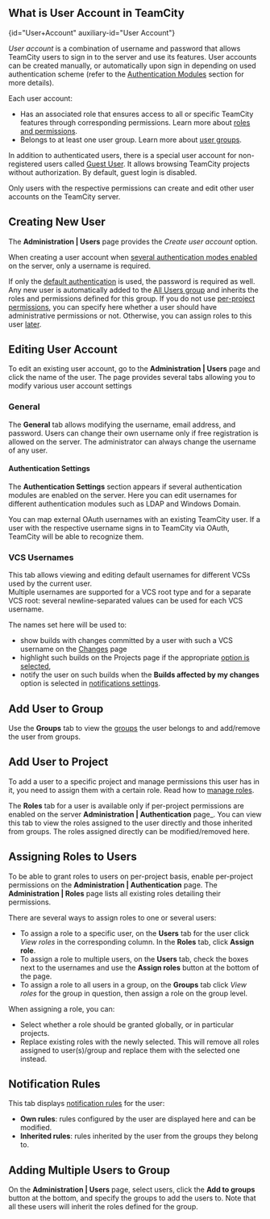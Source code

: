 [//]: # (title: Creating and Managing Users)
[//]: # (auxiliary-id: Creating and Managing Users;Managing Users and User Groups)

## What is User Account in TeamCity
{id="User+Account" auxiliary-id="User Account"}

_User account_ is a combination of username and password that allows TeamCity users to sign in to the server and use its features. User accounts can be created manually, or automatically upon sign in depending on used authentication scheme (refer to the [Authentication Modules](authentication-modules.md) section for more details).

Each user account:
* Has an associated role that ensures access to all or specific TeamCity features through corresponding permissions. Learn more about [roles and permissions](managing-roles-and-permissions.md).
* Belongs to at least one user group. Learn more about [user groups](creating-and-managing-user-groups.md).

In addition to authenticated users, there is a special user account for non-registered users called [Guest User](guest-user.md). It allows browsing TeamCity projects without authorization. By default, guest login is disabled.

Only users with the respective permissions can create and edit other user accounts on the TeamCity server.

## Creating New User

The __Administration | Users__ page provides the _Create user account_ option.

When creating a user account when [several authentication modes enabled](configuring-authentication-settings.md#Enabling+Multiple+Authentication+Modules) on the server, only a username is required.

If only the [default authentication](authentication-modules.md) is used, the password is required as well. Any new user is automatically added to the [All Users group](creating-and-managing-user-groups.md#%22All+Users%22+Group) and inherits the roles and permissions defined for this group. If you do not use [per-project permissions](managing-roles-and-permissions.md#Authorization+Mode), you can specify here whether a user should have administrative permissions or not. Otherwise, you can assign roles to this user [later](#Assigning+Roles+to+Users).

<anchor name="ManagingUsersandUserGroups-EditingUserAccount"/>

## Editing User Account

To edit an existing user account, go to the __Administration | Users__ page and click the name of the user. The page provides several tabs allowing you to modify various user account settings

### General

The __General__ tab allows modifying the username, email address, and password. Users can change their own username only if free registration is allowed on the server. The administrator can always change the username of any user.

#### Authentication Settings

The __Authentication Settings__ section appears if several authentication modules are enabled on the server. Here you can edit usernames for different authentication modules such as LDAP and Windows Domain.

You can map external OAuth usernames with an existing TeamCity user. If a user with the respective username signs in to TeamCity via OAuth, TeamCity will be able to recognize them.

<anchor name="vcsUsername"/>
<anchor name="ManagingUsersandUserGroups-vcsUsername"/>

### VCS Usernames

This tab allows viewing and editing default usernames for different VCSs used by the current user.   
Multiple usernames are supported for a VCS root type and for a separate VCS root: several newline-separated values can be used for each VCS username.

The names set here will be used to:
* show builds with changes committed by a user with such a VCS username on the [Changes](viewing-your-changes.md) page
* highlight such builds on the Projects page if the appropriate [option is selected](configuring-your-user-profile.md#Customizing+UI),
* notify the user on such builds when the __Builds affected by my changes__ option is selected in [notifications settings](adding-notification-rules.md#What+Will+Be+Watched).

## Add User to Group

Use the __Groups__ tab to view the [groups](creating-and-managing-user-groups.md) the user belongs to and add/remove the user from groups.

## Add User to Project

To add a user to a specific project and manage permissions this user has in it, you need to assign them with a certain role. Read how to [manage roles](managing-roles-and-permissions.md#Managing+Roles).

The __Roles__ tab for a user is available only if per-project permissions are enabled on the server __Administration | Authentication__ page_. You can view this tab to view the roles assigned to the user directly and those inherited from groups. The roles assigned directly can be modified/removed here.

<anchor name="assigningRoles"/>
<anchor name="ManagingUsersandUserGroups-Assigningrolestousers"/>

## Assigning Roles to Users
[//]: # (AltHead: assigningRoles)

To be able to grant roles to users on per-project basis, enable per-project permissions on the __Administration | Authentication__ page. The __Administration | Roles__ page lists all existing roles detailing their permissions.

There are several ways to assign roles to one or several users:
* To assign a role to a specific user, on the __Users__ tab for the user click _View roles_ in the corresponding column. In the __Roles__ tab, click __Assign role__.
* To assign a role to multiple users, on the __Users__ tab, check the boxes next to the usernames and use the __Assign roles__ button at the bottom of the page.
* To assign a role to all users in a group, on the __Groups__ tab click _View roles_ for the group in question, then assign a role on the group level.

When assigning a role, you can:
* Select whether a role should be granted globally, or in particular projects.
* Replace existing roles with the newly selected. This will remove all roles assigned to user(s)/group and replace them with the selected one instead.

## Notification Rules

This tab displays [notification rules](adding-notification-rules.md) for the user:
* __Own rules__: rules configured by the user are displayed here and can be modified.
* __Inherited rules__: rules inherited by the user from the groups they belong to.

## Adding Multiple Users to Group

On the __Administration | Users__ page, select users, click the __Add to groups__ button at the bottom, and specify the groups to add the users to. Note that all these users will inherit the roles defined for the group.